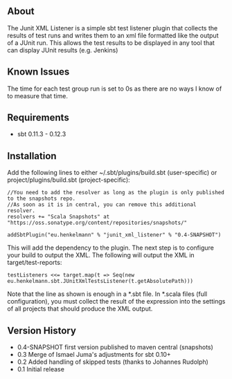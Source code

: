 About
-----
The Junit XML Listener is a simple sbt test listener plugin that collects the results of test runs and writes them to an xml file formatted like the output of a JUnit run.
This allows the test results to be displayed in any tool that can display JUnit results (e.g. Jenkins)

Known Issues
------------
The time for each test group run is set to 0s as there are no ways I know of to measure that time.


Requirements
------------

* sbt 0.11.3 - 0.12.3

Installation
------------

Add the following lines to either ~/.sbt/plugins/build.sbt (user-specific) or project/plugins/build.sbt (project-specific):

	//You need to add the resolver as long as the plugin is only published to the snapshots repo. 
	//As soon as it is in central, you can remove this additional resolver.
    resolvers += "Scala Snapshots" at "https://oss.sonatype.org/content/repositories/snapshots/"

    addSbtPlugin("eu.henkelmann" % "junit_xml_listener" % "0.4-SNAPSHOT")

This will add the dependency to the plugin. The next step is to configure your build to output the XML. The following will output the XML in target/test-reports:

    testListeners <<= target.map(t => Seq(new eu.henkelmann.sbt.JUnitXmlTestsListener(t.getAbsolutePath)))

Note that the line as shown is enough in a *.sbt file. In *.scala files (full configuration), you must collect the result of the expression into the settings of all projects that should produce the XML output.

Version History
---------------

* 0.4-SNAPSHOT first version published to maven central (snapshots)
* 0.3 Merge of Ismael Juma's adjustments for sbt 0.10+
* 0.2 Added handling of skipped tests (thanks to Johannes Rudolph)
* 0.1 Initial release
